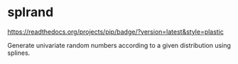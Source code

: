 # splrand

https://readthedocs.org/projects/pip/badge/?version=latest&style=plastic

Generate univariate random numbers according to a given distribution using splines.
